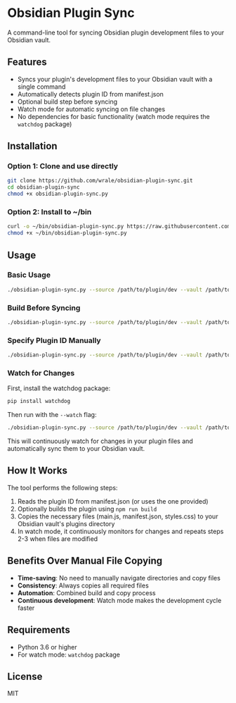 # Obsidian Plugin Sync

A command-line tool for syncing Obsidian plugin development files to your Obsidian vault.

## Features

- Syncs your plugin's development files to your Obsidian vault with a single command
- Automatically detects plugin ID from manifest.json
- Optional build step before syncing
- Watch mode for automatic syncing on file changes
- No dependencies for basic functionality (watch mode requires the `watchdog` package)

## Installation

### Option 1: Clone and use directly

```bash
git clone https://github.com/wrale/obsidian-plugin-sync.git
cd obsidian-plugin-sync
chmod +x obsidian-plugin-sync.py
```

### Option 2: Install to ~/bin

```bash
curl -o ~/bin/obsidian-plugin-sync.py https://raw.githubusercontent.com/wrale/obsidian-plugin-sync/main/obsidian-plugin-sync.py
chmod +x ~/bin/obsidian-plugin-sync.py
```

## Usage

### Basic Usage

```bash
./obsidian-plugin-sync.py --source /path/to/plugin/dev --vault /path/to/vault
```

### Build Before Syncing

```bash
./obsidian-plugin-sync.py --source /path/to/plugin/dev --vault /path/to/vault --build
```

### Specify Plugin ID Manually

```bash
./obsidian-plugin-sync.py --source /path/to/plugin/dev --vault /path/to/vault --plugin-id your-plugin-id
```

### Watch for Changes

First, install the watchdog package:

```bash
pip install watchdog
```

Then run with the `--watch` flag:

```bash
./obsidian-plugin-sync.py --source /path/to/plugin/dev --vault /path/to/vault --build --watch
```

This will continuously watch for changes in your plugin files and automatically sync them to your Obsidian vault.

## How It Works

The tool performs the following steps:

1. Reads the plugin ID from manifest.json (or uses the one provided)
2. Optionally builds the plugin using `npm run build`
3. Copies the necessary files (main.js, manifest.json, styles.css) to your Obsidian vault's plugins directory
4. In watch mode, it continuously monitors for changes and repeats steps 2-3 when files are modified

## Benefits Over Manual File Copying

- **Time-saving**: No need to manually navigate directories and copy files
- **Consistency**: Always copies all required files
- **Automation**: Combined build and copy process
- **Continuous development**: Watch mode makes the development cycle faster

## Requirements

- Python 3.6 or higher
- For watch mode: `watchdog` package

## License

MIT
